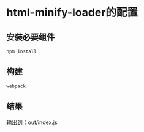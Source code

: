 # html-minify-loader的配置

安装必要组件
---
```
npm install
```

构建
---
```
webpack
```
结果
---
输出到：out/index.js
